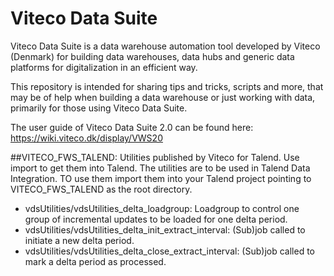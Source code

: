 # Viteco Data Suite
Viteco Data Suite is a data warehouse automation tool developed by Viteco (Denmark) for building data warehouses, data hubs and generic data platforms for digitalization in an efficient way.

This repository is intended for sharing tips and tricks, scripts and more, that may be of help when building a data warehouse or just working with data, primarily for those using Viteco Data Suite.

The user guide of Viteco Data Suite 2.0 can be found here: https://wiki.viteco.dk/display/VWS20

##VITECO_FWS_TALEND: Utilities published by Viteco for Talend. Use import to get them into Talend.
The utilities are to be used in Talend Data Integration. TO use them import them into your Talend project pointing to VITECO_FWS_TALEND as the root directory.

- vdsUtilities/vdsUtilities_delta_loadgroup: Loadgroup to control one group of incremental updates to be loaded for one delta period.
- vdsUtilities/vdsUtilities_delta_init_extract_interval: (Sub)job called to initiate a new delta period.
- vdsUtilities/vdsUtilities_delta_close_extract_interval: (Sub)job called to mark a delta period as processed.